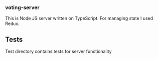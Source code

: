 ### voting-server
This is Node JS server written on TypeScript.
For managing state I used Redux.

## Tests
Test directory contains tests for server functionality